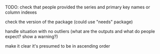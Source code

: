 TODO: check that people provided the series and primary key names or column indexes

check the version of the package (could use "needs" package)

handle situation with no outliers (what are the outputs and what do people expect? show a warning?)

make it clear it's presumed to be in ascending order
